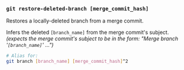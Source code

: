 ### `git restore-deleted-branch [merge_commit_hash]`

Restores a locally-deleted branch from a merge commit.

Infers the deleted `[branch_name]` from the merge commit's subject.
<br>_(expects the merge commit's subject to be in the form: "Merge branch '`[branch_name]`' ...")_

```bash
# Alias for:
git branch [branch_name] [merge_commit_hash]^2
```
